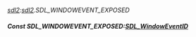 _[sdl2](../../modules/sdl2/sdl2-module.md):[sdl2](../../modules/sdl2/sdl2-module.md).SDL\_WINDOWEVENT\_EXPOSED_
##### Const SDL\_WINDOWEVENT\_EXPOSED:[SDL_WindowEventID](../../modules/sdl2/sdl2-sdl_windoweventid.md)
